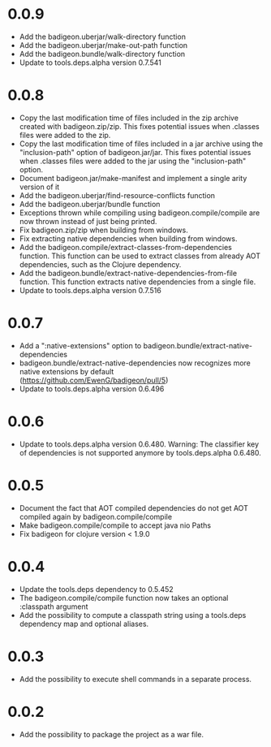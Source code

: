 # 0.0.9

- Add the badigeon.uberjar/walk-directory function
- Add the badigeon.uberjar/make-out-path function
- Add the badigeon.bundle/walk-directory function
- Update to tools.deps.alpha version 0.7.541

# 0.0.8

- Copy the last modification time of files included in the zip archive created with badigeon.zip/zip. This fixes potential issues when .classes files were added to the zip.
- Copy the last modification time of files included in a jar archive using the "inclusion-path" option of badigeon.jar/jar. This fixes potential issues when .classes files were added to the jar using the "inclusion-path" option.
- Document badigeon.jar/make-manifest and implement a single arity version of it
- Add the badigeon.uberjar/find-resource-conflicts function
- Add the badigeon.uberjar/bundle function
- Exceptions thrown while compiling using badigeon.compile/compile are now thrown instead of just being printed.
- Fix badigeon.zip/zip when building from windows.
- Fix extracting native dependencies when building from windows.
- Add the badigeon.compile/extract-classes-from-dependencies function. This function can be used to extract classes from already AOT dependencies, such as the Clojure dependency.
- Add the badigeon.bundle/extract-native-dependencies-from-file function. This function extracts native dependencies from a single file.
- Update to tools.deps.alpha version 0.7.516

# 0.0.7

- Add a ":native-extensions" option to badigeon.bundle/extract-native-dependencies
- badigeon.bundle/extract-native-dependencies now recognizes more native extensions by default (https://github.com/EwenG/badigeon/pull/5)
- Update to tools.deps.alpha version 0.6.496

# 0.0.6

- Update to tools.deps.alpha version 0.6.480. Warning: The classifier key of dependencies is not supported anymore by tools.deps.alpha 0.6.480.

# 0.0.5

- Document the fact that AOT compiled dependencies do not get AOT compiled again by badigeon.compile/compile
- Make badigeon.compile/compile to accept java nio Paths
- Fix badigeon for clojure version < 1.9.0

# 0.0.4

- Update the tools.deps dependency to 0.5.452
- The badigeon.compile/compile function now takes an optional :classpath argument
- Add the possibility to compute a classpath string using a tools.deps dependency map and optional aliases. 

# 0.0.3

- Add the possibility to execute shell commands in a separate process.

# 0.0.2

- Add the possibility to package the project as a war file.